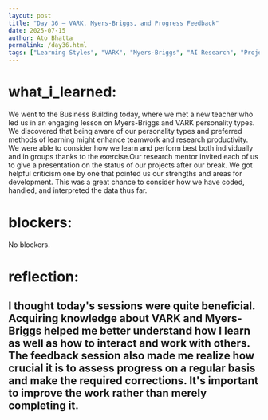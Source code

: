 ```yaml
---
layout: post  
title: "Day 36 – VARK, Myers-Briggs, and Progress Feedback"  
date: 2025-07-15  
author: Ato Bhatta  
permalink: /day36.html  
tags: ["Learning Styles", "VARK", "Myers-Briggs", "AI Research", "Project Feedback"]
---
```


# what_i_learned:
We went to the Business Building today, where we met a new teacher who led us in an engaging lesson on Myers-Briggs and VARK personality types. We discovered that being aware of our personality types and preferred methods of learning might enhance teamwork and research productivity. We were able to consider how we learn and perform best both individually and in groups thanks to the exercise.Our research mentor invited each of us to give a presentation on the status of our projects after our break. We got helpful criticism one by one that pointed us our strengths and areas for development. This was a great chance to consider how we have coded, handled, and interpreted the data thus far. 

# blockers:
No blockers.

# reflection:
I thought today's sessions were quite beneficial.  Acquiring knowledge about VARK and Myers-Briggs helped me better understand how I learn as well as how to interact and work with others.  The feedback session also made me realize how crucial it is to assess progress on a regular basis and make the required corrections.  It's important to improve the work rather than merely completing it.
---



